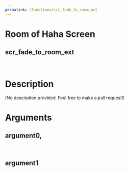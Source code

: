 ```yaml
---
permalink: /functions/scr_fade_to_room_ext
---
```

# Room of Haha Screen  
## scr_fade_to_room_ext  
&nbsp;  
# Description  
(No description provided. Feel free to make a pull request!) 
&nbsp;  
# Arguments
## argument0, 

&nbsp;  
## argument1

&nbsp;  



